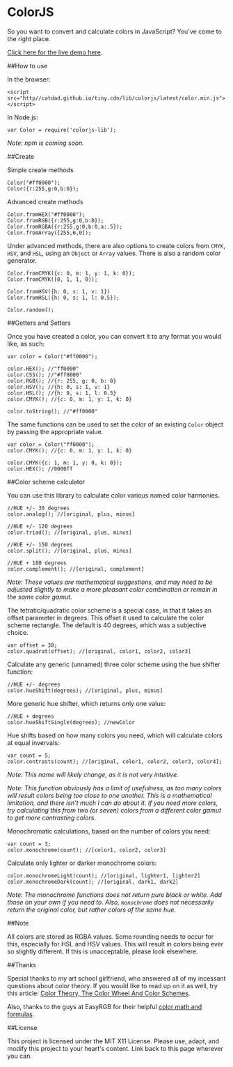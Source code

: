 # ColorJS

So you want to convert and calculate colors in JavaScript? You've come to the right place.

[Click here for the live demo here](http://catdad.github.io/ColorJS).

##How to use

In the browser:

    <script src="http//catdad.github.io/tiny.cdn/lib/colorjs/latest/color.min.js"></script>
    
In Node.js:

    var Color = require('colorjs-lib');
    
_Note: npm is coming soon._

##Create

Simple create methods

    Color("#ff0000");
    Color({r:255,g:0,b:0});
  
Advanced create methods

    Color.fromHEX("#ff0000");
    Color.fromRGB({r:255,g:0,b:0});
    Color.fromRGBA({r:255,g:0,b:0,a:.5});
    Color.fromArray([255,0,0]);
  
Under advanced methods, there are also options to create colors from `CMYK`, `HSV`, and `HSL`, using an `Object` or `Array` values. There is also a random color generator.

    Color.fromCMYK({c: 0, m: 1, y: 1, k: 0});
    Color.fromCMYK([0, 1, 1, 0]);
    
    Color.fromHSV({h: 0, s: 1, v: 1})
    Color.fromHSL({h: 0, s: 1, l: 0.5});
    
    Color.random();
  
##Getters and Setters

Once you have created a color, you can convert it to any format you would like, as such:

    var color = Color("#ff0000");
  
    color.HEX(); //"ff0000"
    color.CSS(); //"#ff0000"
    color.RGB(); //{r: 255, g: 0, b: 0}
    color.HSV(); //{h: 0, s: 1, v: 1}
    color.HSL(); //{h: 0, s: 1, l: 0.5}
    color.CMYK(); //{c: 0, m: 1, y: 1, k: 0}
    
    color.toString(); //"#ff0000"
    
The same functions can be used to set the color of an existing `Color` object by passing the appropriate value.

    var color = Color("ff0000");
    color.CMYK(); //{c: 0, m: 1, y: 1, k: 0}
    
    color.CMYK({c: 1, m: 1, y: 0, k: 0});
    color.HEX(); //0000ff

##Color scheme calculator

You can use this library to calculate color various named color harmonies.

    //HUE +/- 30 degrees
    color.analog(); //[original, plus, minus]
    
    //HUE +/- 120 degrees
    color.triad(); //[original, plus, minus]
    
    //HUE +/- 150 degrees
    color.split(); //[original, plus, minus]
    
    //HUE + 180 degrees
    color.complement(); //[original, complement]

_Note: These values are mathematical suggestions, and may need to be adjusted slightly to make a more pleasant color combination or remain in the same color gamut._

The tetratic/quadratic color scheme is a special case, in that it takes an offset parameter in degrees. This offset it used to calculate the color scheme rectangle. The default is 40 degrees, which was a subjective choice.

    var offset = 30;
    color.quadrat(offset); //[original, color1, color2, color3]

Calculate any generic (unnamed) three color scheme using the hue shifter function:

    //HUE +/- degrees
    color.hueShift(degrees); //[original, plus, minus]
    
More generic hue shifter, which returns only one value:

    //HUE + degrees
    color.hueShiftSingle(degrees); //newColor

Hue shifts based on how many colors you need, which will calculate colors at equal invervals:

    var count = 5;
    color.contrasts(count); //[original, color1, color2, color3, color4];
    
_Note: This name will likely change, as it is not very intuitive._

_Note: This function obviously has a limit of usefulness, as too many colors will result colors being too close to one another. This is a mathematical limitation, and there isn't much I can do about it. If you need more colors, try calculating this from two (or seven) colors from a different color gamut to get more contrasting colors._

Monochromatic calculations, based on the number of colors you need:

    var count = 3;
    color.monochrome(count); //[color1, color2, color3]
    
Calculate only lighter or darker monochrome colors:

    color.monochromeLight(count); //[original, lighter1, lighter2]
    color.monochromeDark(count); //[original, dark1, dark2]
    
_Note: The monochrome functions does not return pure black or white. Add those on your own if you need to. Also, `monochrome` does not necessarily return the original color, but rather colors of the same hue._

##Note

All colors are stored as RGBA values. Some rounding needs to occur for this, especially for HSL and HSV values. This will result in colors being ever so slightly different. If this is unacceptable, please look elsewhere.

##Thanks

Special thanks to my art school girlfriend, who answered all of my incessant questions about color theory. If you would like to read up on it as well, try this article: [Color Theory, The Color Wheel And Color Schemes](http://www.vanseodesign.com/web-design/color-theory/).

Also, thanks to the guys at EasyRGB for their helpful [color math and formulas](http://www.easyrgb.com/index.php?X=MATH).

##License

This project is licensed under the MIT X11 License. Please use, adapt, and modify this project to your heart's content. Link back to this page wherever you can.
